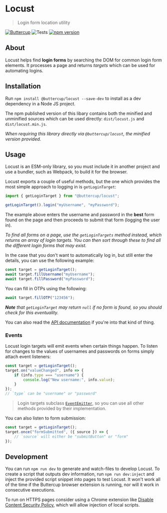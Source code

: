 # Locust

> Login form location utility

[![Buttercup](https://cdn.rawgit.com/buttercup-pw/buttercup-assets/6582a033/badge/buttercup-slim.svg)](https://buttercup.pw) ![Tests](https://github.com/buttercup/locust/actions/workflows/test.yml/badge.svg) [![npm version](https://badge.fury.io/js/%40buttercup%2Flocust.svg)](https://www.npmjs.com/package/@buttercup/locust)

## About

Locust helps find **login forms** by searching the DOM for common login form elements. It processes a page and returns _targets_ which can be used for automating logins.

## Installation

Run `npm install @buttercup/locust --save-dev` to install as a dev dependency in a Node JS project.

The npm published version of this libary contains both the minified and unminified sources which can be used directly: `dist/locust.js` and `dist/locust.min.js`.

_When requiring this library directly via `@buttercup/locust`, the minified version provided._

## Usage

Locust is an ESM-only library, so you must include it in another project and use a bundler, such as Webpack, to build it for the browser.

Locust exports a couple of useful methods, but the one which provides the most simple approach to logging in is `getLoginTarget`:

```typescript
import { getLoginTarget } from "@buttercup/locust";

getLoginTarget().login("myUsername", "myPassword");
```

The example above enters the username and password in the **best** form found on the page and then proceeds to submit that form (logging the user in).

_To find all forms on a page, use the `getLoginTargets` method instead, which returns an array of login targets. You can then sort through these to find all the different login forms that may exist._

In the case that you don't want to automatically log in, but still enter the details, you can use the following example:

```typescript
const target = getLoginTarget();
await target.fillUsername("myUsername");
await target.fillPassword("myPassword");
```

You can fill in OTPs using the following:

```typescript
await target.fillOTP("123456");
```

_**Note** that `getLoginTarget` may return `null` if no form is found, so you should check for this eventuality._

You can also read the [API documentation](https://github.com/buttercup/locust/blob/master/API.md) if you're into that kind of thing.

### Events

Locust login targets will emit events when certain things happen. To listen for changes to the values of usernames and passwords on forms simply attach event listeners:

```typescript
const target = getLoginTarget();
target.on("valueChanged", info => {
    if (info.type === "username") {
        console.log("New username:", info.value);
    }
});
// `type` can be "username" or "password"
```

> Login targets subclass [`EventEmitter`](https://github.com/primus/eventemitter3), so you can use all other methods provided by their implementation.

You can also listen to form submission:

```javascript
const target = getLoginTarget();
target.once("formSubmitted", ({ source }) => {
    // `source` will either be "submitButton" or "form"
});
```

## Development

You can run `npm run dev` to generate and watch-files to develop Locust. To create a script that outputs dev information, run `npm run dev:inject` and inject the provided script snippet into pages to test Locust. It won't work all of the time if the Buttercup browser extension is running, nor will it work in consecutive executions.

To run on HTTPS pages consider using a Chrome extension like [Disable Content Security Policy](https://chrome.google.com/webstore/detail/disable-content-security/ieelmcmcagommplceebfedjlakkhpden?hl=en), which will allow injection of local scripts.
